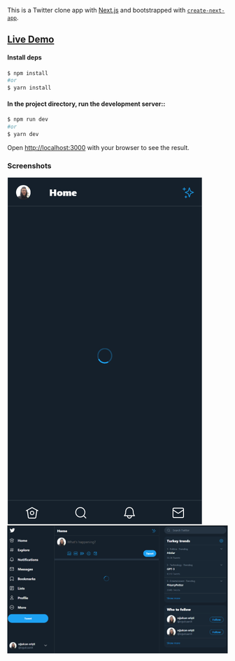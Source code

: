 This is a Twitter clone app with [Next.js](https://nextjs.org/) and bootstrapped with [`create-next-app`](https://github.com/vercel/next.js/tree/canary/packages/create-next-app).

## [Live Demo]()

#### Install deps

```bash
$ npm install
#or
$ yarn install
```

#### In the project directory, run the development server::

```bash
$ npm run dev
#or
$ yarn dev
```

Open [http://localhost:3000](http://localhost:3000) with your browser to see the result.

### Screenshots

![Twitter clone mobile layout](./pages/images/homepage-mobile.png)
![Twitter clone desktop layout](./pages/images/homepage-desktop.png)
